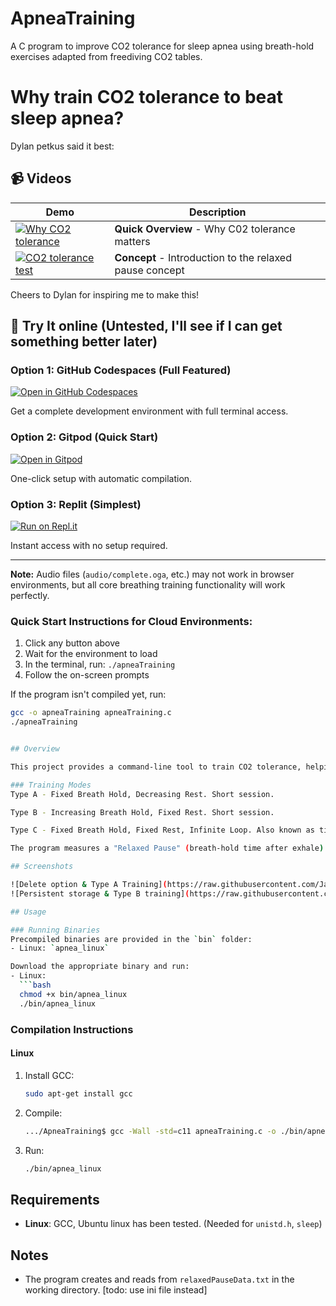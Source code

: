 # ApneaTraining

A C program to improve CO2 tolerance for sleep apnea using breath-hold exercises adapted from freediving CO2 tables.

# Why train CO2 tolerance to beat sleep apnea?

Dylan petkus said it best:

## 📹 Videos

| Demo | Description |
|------|-------------|
| [![Why CO2 tolerance](https://img.youtube.com/vi/mwYpIRgKE6M/mqdefault.jpg)](youtube.com/vi/mwYpIRgKE6M) | **Quick Overview** - Why C02 tolerance matters |
| [![CO2 tolerance test](https://img.youtube.com/vi/Q602fG-ByKU/mqdefault.jpg)](youtube.com/vi/Q602fG-ByKU) | **Concept** - Introduction to the relaxed pause concept |


Cheers to Dylan for inspiring me to make this!

## 🚀 Try It online (Untested, I'll see if I can get something better later)

### Option 1: GitHub Codespaces (Full Featured)
[![Open in GitHub Codespaces](https://github.com/codespaces/badge.svg)](https://codespaces.new/jakob-Tvalfager/apneatraining)

Get a complete development environment with full terminal access.

### Option 2: Gitpod (Quick Start)
[![Open in Gitpod](https://gitpod.io/button/open-in-gitpod.svg)](https://gitpod.io/#https://github.com/jakob-Tvalfager/apneatraining)

One-click setup with automatic compilation.

### Option 3: Replit (Simplest)
[![Run on Repl.it](https://replit.com/badge/github/jakob-Tvalfager/apneatraining)](https://replit.com/new/github/jakob-Tvalfager/apneatraining)

Instant access with no setup required.

---

**Note:** Audio files (`audio/complete.oga`, etc.) may not work in browser environments, but all core breathing training functionality will work perfectly.

### Quick Start Instructions for Cloud Environments:
1. Click any button above
2. Wait for the environment to load
3. In the terminal, run: `./apneaTraining`
4. Follow the on-screen prompts

If the program isn't compiled yet, run:
```bash
gcc -o apneaTraining apneaTraining.c
./apneaTraining


## Overview

This project provides a command-line tool to train CO2 tolerance, helping users breathe more steadily to reduce sleep apnea symptoms. It includes three training modes:

### Training Modes
Type A - Fixed Breath Hold, Decreasing Rest. Short session.

Type B - Increasing Breath Hold, Fixed Rest. Short session.

Type C - Fixed Breath Hold, Fixed Rest, Infinite Loop. Also known as tidal breathing. Can be as long as you want it.

The program measures a "Relaxed Pause" (breath-hold time after exhale) and saves it to `relaxedPauseData.txt` for progress tracking

## Screenshots

![Delete option & Type A Training](https://raw.githubusercontent.com/Jakob-Tvalfager/ApneaTraining/main/images/DemoDeleteAndTypeA.webp)
![Persistent storage & Type B training](https://raw.githubusercontent.com/Jakob-Tvalfager/ApneaTraining/main/images/DemoPersistentStorageAndTypeB.webp)

## Usage

### Running Binaries
Precompiled binaries are provided in the `bin` folder:
- Linux: `apnea_linux`

Download the appropriate binary and run:
- Linux:
  ```bash
  chmod +x bin/apnea_linux
  ./bin/apnea_linux
  ```

### Compilation Instructions

#### Linux
1. Install GCC:
   ```bash
   sudo apt-get install gcc
   ```
2. Compile:
   ```bash
   .../ApneaTraining$ gcc -Wall -std=c11 apneaTraining.c -o ./bin/apnea_linux
   ```
3. Run:
   ```bash
   ./bin/apnea_linux
   ```

## Requirements

- **Linux**: GCC, Ubuntu linux has been tested. (Needed for `unistd.h`, `sleep`)

## Notes

- The program creates and reads from `relaxedPauseData.txt` in the working directory. [todo: use ini file instead]
